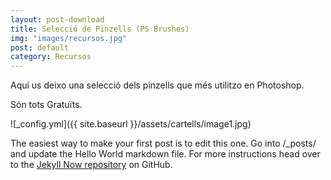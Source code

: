 ```yaml
---
layout: post-download
title: Selecció de Pinzells (PS Brushes)
img: "images/recursos.jpg"
post: default
category: Recursos
---
```


Aquí us deixo una selecció dels pinzells que més utilitzo en Photoshop.

Són tots Gratuïts.


![_config.yml]({{ site.baseurl }}/assets/cartells/image1.jpg)

The easiest way to make your first post is to edit this one. Go into /_posts/ and update the Hello World markdown file. For more instructions head over to the [Jekyll Now repository](https://github.com/barryclark/jekyll-now) on GitHub.
